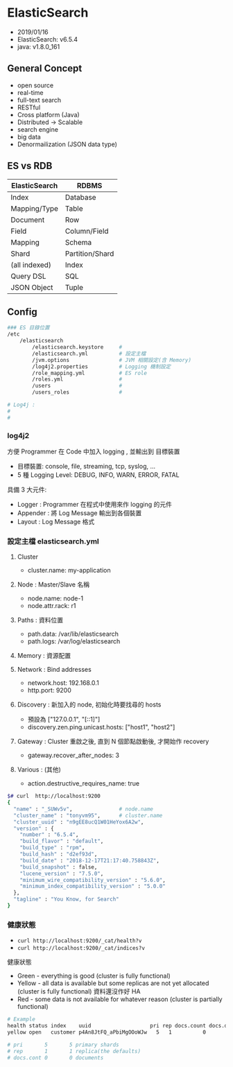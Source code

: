 # ElasticSearch

- 2019/01/16
- ElasticSearch: v6.5.4
- java: v1.8.0_161

## General Concept

- open source
- real-time
- full-text search
- RESTful
- Cross platform (Java)
- Distributed -> Scalable
- search engine
- big data
- Denormailization (JSON data type)


## ES vs RDB

ElasticSearch | RDBMS
------------- | ---------
Index         | Database
Mapping/Type  | Table
Document      | Row
Field         | Column/Field
Mapping       | Schema
Shard         | Partition/Shard
(all indexed) | Index
Query DSL     | SQL
JSON Object   | Tuple


## Config

```sh
### ES 目錄位置
/etc
    /elasticsearch
        /elasticsearch.keystore	    # 
        /elasticsearch.yml	        # 設定主檔
        /jvm.options	            # JVM 相關設定(含 Memory)
        /log4j2.properties	        # Logging 機制設定
        /role_mapping.yml	        # ES role
        /roles.yml	                # 
        /users	                    # 
        /users_roles	            # 

# Log4j : 
#   
#   
```

### log4j2

方便 Programmer 在 Code 中加入 logging , 並輸出到 目標裝置

- 目標裝置: console, file, streaming, tcp, syslog, ...
- 5 種 Logging Level: DEBUG, INFO, WARN, ERROR, FATAL

具備 3 大元件:
- Logger   : Programmer 在程式中使用來作 logging 的元件
- Appender : 將 Log Message 輸出到各個裝置
- Layout   : Log Message 格式



### 設定主檔 elasticsearch.yml

1. Cluster
    - cluster.name: my-application

2. Node     : Master/Slave 名稱
    - node.name: node-1
    - node.attr.rack: r1

3. Paths    : 資料位置
    - path.data: /var/lib/elasticsearch
    - path.logs: /var/log/elasticsearch

4. Memory   : 資源配置

5. Network  : Bind addresses
    - network.host: 192.168.0.1
    - http.port: 9200

6. Discovery : 新加入的 node, 初始化時要找尋的 hosts
    - 預設為 ["127.0.0.1", "[::1]"]
    - discovery.zen.ping.unicast.hosts: ["host1", "host2"]

7. Gateway   : Cluster 重啟之後, 直到 N 個節點啟動後, 才開始作 recovery
    - gateway.recover_after_nodes: 3

8. Various   : (其他)
    - action.destructive_requires_name: true

```sh
$# curl  http://localhost:9200
{
  "name" : "_SUWv5v",               # node.name
  "cluster_name" : "tonyvm95",      # cluster.name
  "cluster_uuid" : "n9gEE8ucQ1W01HeYox6A2w",
  "version" : {
    "number" : "6.5.4",
    "build_flavor" : "default",
    "build_type" : "rpm",
    "build_hash" : "d2ef93d",
    "build_date" : "2018-12-17T21:17:40.758843Z",
    "build_snapshot" : false,
    "lucene_version" : "7.5.0",
    "minimum_wire_compatibility_version" : "5.6.0",
    "minimum_index_compatibility_version" : "5.0.0"
  },
  "tagline" : "You Know, for Search"
}
```

### 健康狀態

* `curl http://localhost:9200/_cat/health?v`
* `curl http://localhost:9200/_cat/indices?v`

健康狀態

- Green - everything is good (cluster is fully functional)
- Yellow - all data is available but some replicas are not yet allocated (cluster is fully functional) 資料還沒作好 HA
- Red - some data is not available for whatever reason (cluster is partially functional)

```sh
# Example
health status index    uuid                   pri rep docs.count docs.deleted store.size pri.store.size
yellow open   customer p4An8JtFQ_aPbiMgOOoWJw   5   1          0            0      1.1kb          1.1kb

# pri       5       5 primary shards
# rep       1       1 replica(the defaults)
# docs.cont 0       0 documents
```